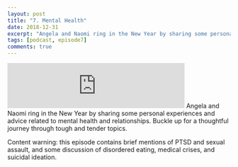 ```yaml
---
layout: post
title: "7. Mental Health"
date: 2018-12-31
excerpt: "Angela and Naomi ring in the New Year by sharing some personal experiences and advice related to mental health and relationships."
tags: [podcast, episode7]
comments: true
---
```

<iframe src="https://anchor.fm/queerly-yours/embed/episodes/7--Mental-Health-e2rudt" height="102px" width="400px" frameborder="0" scrolling="no"></iframe>
Angela and Naomi ring in the New Year by sharing some personal experiences and advice related to mental health and relationships. Buckle up for a thoughtful journey through tough and tender topics.

Content warning: this episode contains brief mentions of PTSD and sexual assault, and some discussion of disordered eating, medical crises, and suicidal ideation.
